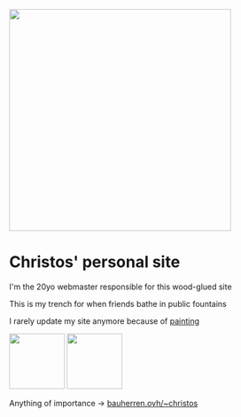 <img src=/pix/gif/line-birds.gif style=width:400px>

# Christos' personal site

I'm the 20yo webmaster responsible for this wood-glued site

This is my trench for when friends bathe in public fountains

I rarely update my site anymore because of [painting](//bauherren.ovh/~christos/ico) 

<img src=//bauherren.ovh/~christos/christ2.jpg style=width:100px>
<img src=/pix/smiley.svg style=width:100px>

Anything of importance -> [bauherren.ovh/~christos](//bauherren.ovh/~christos) 
